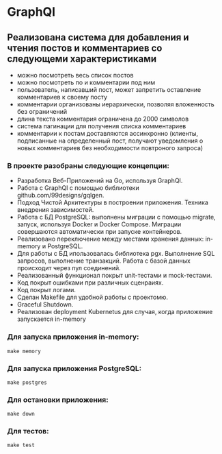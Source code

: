 # GraphQl

## Реализована система для добавления и чтения постов и комментариев со следующеми характеристиками
- можно посмотреть весь список постов
- можно посмотреть по и комментарии под ним
- пользователь, написавший пост, может запретить оставление комментариев к своему посту
- комментарии организованы иерархически, позволяя вложенность без ограничений
- длина текста комментария ограничена до 2000 символов
- система пагинации для получения списка комментариев
- комментарии к постам доставляются ассинхронно (клиенты, подписанные на определенный пост, получают уведомления о новых комментариев без необходимости повтроного запроса)

### В проекте разобраны следующие концепции:
- Разработка Веб-Приложений на Go, используя GraphQl.
- Работа c GraphQl c помощью библиотеки github.com/99designs/gqlgen.
- Подход Чистой Архитектуры в построении приложения. Техника внедрения зависимостей.
- Работа с БД PostgreSQL: выполнены миграции с помощью migrate, запуск, используя Docker и Docker Compose. Миграции совершаются автоматически при запуске контейнеров.
- Реализовано переключение между местами хранения данных: in-memory и PostgreSQL.
- Для работы с БД ипользовалась библиотека pgx. Выполнение SQL запросов, выполнение транзакций. Работа с базой данных происходит через пул соединений.
- Реализованный функционал покрыт unit-тестами и mock-тестами.
- Код покрыт ошибками при различных сценраиях.
- Код покрыт логами.
- Сделан Makefile для удобной работы с проектомю.
- Graceful Shutdown.
- Реализован deployment Kubernetus для случая, когда приложение запускается in-memory

### Для запуска приложения in-memory:
```
make memory
```
### Для запуска приложения PostgreSQL:
```
make postgres
```
### Для остановки приложения:
```
make down
```
### Для тестов:
```
make test
```